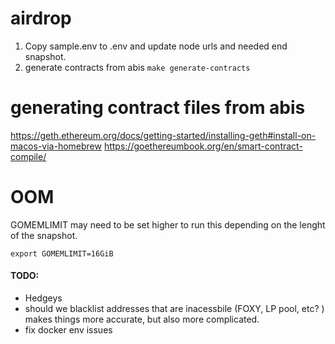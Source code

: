 # airdrop


1. Copy sample.env to .env and update node urls and needed end snapshot.
2. generate contracts from abis `make generate-contracts`
 

# generating contract files from abis
https://geth.ethereum.org/docs/getting-started/installing-geth#install-on-macos-via-homebrew
https://goethereumbook.org/en/smart-contract-compile/


# OOM
GOMEMLIMIT may need to be set higher to run this depending on the lenght of the snapshot. 
```
export GOMEMLIMIT=16GiB
```


#### TODO:
- Hedgeys
- should we blacklist addresses that are inacessbile (FOXY, LP pool, etc? ) makes things more accurate, but also more complicated.
- fix docker env issues